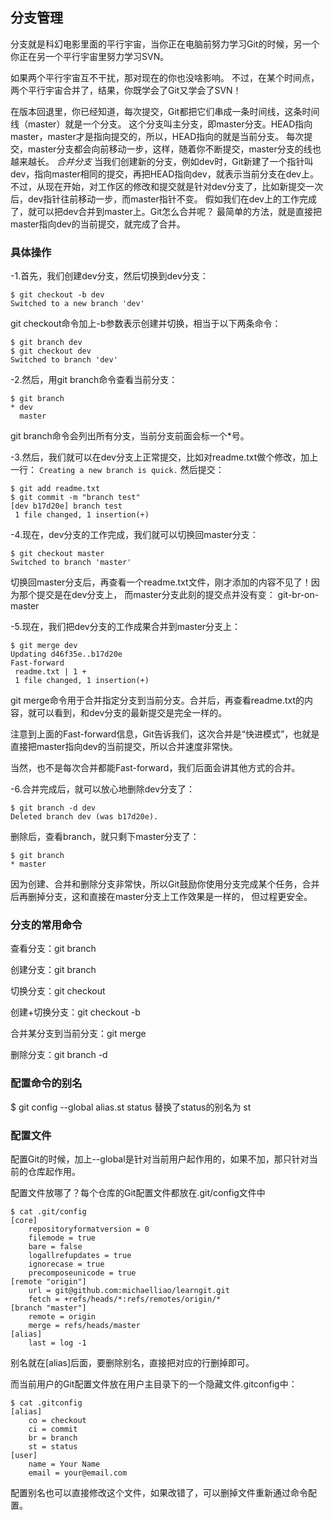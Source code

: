 ## 分支管理
分支就是科幻电影里面的平行宇宙，当你正在电脑前努力学习Git的时候，另一个你正在另一个平行宇宙里努力学习SVN。

如果两个平行宇宙互不干扰，那对现在的你也没啥影响。
不过，在某个时间点，两个平行宇宙合并了，结果，你既学会了Git又学会了SVN！

在版本回退里，你已经知道，每次提交，Git都把它们串成一条时间线，这条时间线（master）就是一个分支。
这个分支叫主分支，即master分支。HEAD指向master，master才是指向提交的，所以，HEAD指向的就是当前分支。
每次提交，master分支都会向前移动一步，这样，随着你不断提交，master分支的线也越来越长。
*合并分支*
当我们创建新的分支，例如dev时，Git新建了一个指针叫dev，指向master相同的提交，再把HEAD指向dev，就表示当前分支在dev上。
不过，从现在开始，对工作区的修改和提交就是针对dev分支了，比如新提交一次后，dev指针往前移动一步，而master指针不变。
假如我们在dev上的工作完成了，就可以把dev合并到master上。Git怎么合并呢？
最简单的方法，就是直接把master指向dev的当前提交，就完成了合并。

### 具体操作
-1.首先，我们创建dev分支，然后切换到dev分支：
```
$ git checkout -b dev
Switched to a new branch 'dev'
```
git checkout命令加上-b参数表示创建并切换，相当于以下两条命令：
```
$ git branch dev
$ git checkout dev
Switched to branch 'dev'
```
-2.然后，用git branch命令查看当前分支：
```
$ git branch
* dev
  master
```
git branch命令会列出所有分支，当前分支前面会标一个*号。

-3.然后，我们就可以在dev分支上正常提交，比如对readme.txt做个修改，加上一行：
`
Creating a new branch is quick.
`
然后提交：
```
$ git add readme.txt 
$ git commit -m "branch test"
[dev b17d20e] branch test
 1 file changed, 1 insertion(+)
```
-4.现在，dev分支的工作完成，我们就可以切换回master分支：
```
$ git checkout master
Switched to branch 'master'
```
切换回master分支后，再查看一个readme.txt文件，刚才添加的内容不见了！因为那个提交是在dev分支上，
而master分支此刻的提交点并没有变：
git-br-on-master

-5.现在，我们把dev分支的工作成果合并到master分支上：
```
$ git merge dev
Updating d46f35e..b17d20e
Fast-forward
 readme.txt | 1 +
 1 file changed, 1 insertion(+)
```
git merge命令用于合并指定分支到当前分支。合并后，再查看readme.txt的内容，就可以看到，和dev分支的最新提交是完全一样的。

注意到上面的Fast-forward信息，Git告诉我们，这次合并是“快进模式”，也就是直接把master指向dev的当前提交，所以合并速度非常快。

当然，也不是每次合并都能Fast-forward，我们后面会讲其他方式的合并。

-6.合并完成后，就可以放心地删除dev分支了：
```
$ git branch -d dev
Deleted branch dev (was b17d20e).
```
删除后，查看branch，就只剩下master分支了：
```
$ git branch
* master
```
因为创建、合并和删除分支非常快，所以Git鼓励你使用分支完成某个任务，合并后再删掉分支，这和直接在master分支上工作效果是一样的，
但过程更安全。

### 分支的常用命令
查看分支：git branch

创建分支：git branch <name>

切换分支：git checkout <name>

创建+切换分支：git checkout -b <name>

合并某分支到当前分支：git merge <name>

删除分支：git branch -d <name>


### 配置命令的别名
$ git config --global alias.st status
替换了status的别名为 st

### 配置文件

配置Git的时候，加上--global是针对当前用户起作用的，如果不加，那只针对当前的仓库起作用。

配置文件放哪了？每个仓库的Git配置文件都放在.git/config文件中
```
$ cat .git/config 
[core]
    repositoryformatversion = 0
    filemode = true
    bare = false
    logallrefupdates = true
    ignorecase = true
    precomposeunicode = true
[remote "origin"]
    url = git@github.com:michaelliao/learngit.git
    fetch = +refs/heads/*:refs/remotes/origin/*
[branch "master"]
    remote = origin
    merge = refs/heads/master
[alias]
    last = log -1
```
别名就在[alias]后面，要删除别名，直接把对应的行删掉即可。

而当前用户的Git配置文件放在用户主目录下的一个隐藏文件.gitconfig中：
```
$ cat .gitconfig
[alias]
    co = checkout
    ci = commit
    br = branch
    st = status
[user]
    name = Your Name
    email = your@email.com
```
配置别名也可以直接修改这个文件，如果改错了，可以删掉文件重新通过命令配置。
